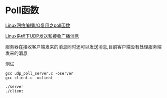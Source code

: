 # Poll函数

[Linux网络编程I/O复用之poll函数](http://blog.csdn.net/lianghe_work/article/details/46534029)

[Linux系统下UDP发送和接收广播消息](http://blog.csdn.net/robertkun/article/details/8475843)

服务器在接收客户端发来的消息同时还可以发送消息,目前客户端没有处理服务端发来的消息

测试

	gcc udp_poll_server.c -oserver
	gcc client.c -oclient

	./server
	./client
